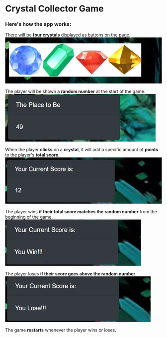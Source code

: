 # Crystal Collector Game

### Here's how the app works:

There will be **four crystals** displayed as buttons on the page.
![Saphire, Emrald, Ruby, & Citrine Quarts](assets\images\fourCrystals.JPG)

The player will be shown a **random number** at the start of the game.
![The Random number](assets\images\randomNumber.JPG)

When the player **clicks** on a **crystal**, it will add a specific amount of **points** to the player's **total score**.
![Players Score](assets\images\score.JPG)

The player wins **if their total score matches the random number** from the beginning of the game.
![Winner](assets\images\winner.JPG)

The player loses **if their score goes above the random number**.
![Loser](assets\images\loser.JPG)

The game **restarts** whenever the player wins or loses.

